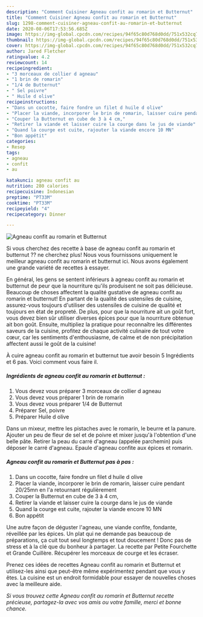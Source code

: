 ```yaml
---
description: "Comment Cuisiner Agneau confit au romarin et Butternut"
title: "Comment Cuisiner Agneau confit au romarin et Butternut"
slug: 1298-comment-cuisiner-agneau-confit-au-romarin-et-butternut
date: 2020-08-06T17:53:56.685Z
image: https://img-global.cpcdn.com/recipes/94f65c80d768d0dd/751x532cq70/agneau-confit-au-romarin-et-butternut-photo-principale-de-la-recette.jpg
thumbnail: https://img-global.cpcdn.com/recipes/94f65c80d768d0dd/751x532cq70/agneau-confit-au-romarin-et-butternut-photo-principale-de-la-recette.jpg
cover: https://img-global.cpcdn.com/recipes/94f65c80d768d0dd/751x532cq70/agneau-confit-au-romarin-et-butternut-photo-principale-de-la-recette.jpg
author: Jared Fletcher
ratingvalue: 4.2
reviewcount: 14
recipeingredient:
- "3 morceaux de collier d agneau"
- "1 brin de romarin"
- "1/4 de Butternut"
- " Sel poivre"
- " Huile d olive"
recipeinstructions:
- "Dans un cocotte, faire fondre un filet d huile d olive"
- "Placer la viande, incorporer le brin de romarin, laisser cuire pendant 20/25mn en l&#39;a retournant régulièrement"
- "Couper la Butternut en cube de 3 à 4 cm,"
- "Retirer la viande et laisser cuire la courge dans le jus de viande"
- "Quand la courge est cuite, rajouter la viande encore 10 MN"
- "Bon appétit"
categories:
- Resep
tags:
- agneau
- confit
- au

katakunci: agneau confit au 
nutrition: 280 calories
recipecuisine: Indonesian
preptime: "PT33M"
cooktime: "PT33M"
recipeyield: "4"
recipecategory: Dinner

---
```



![Agneau confit au romarin et Butternut](https://img-global.cpcdn.com/recipes/94f65c80d768d0dd/751x532cq70/agneau-confit-au-romarin-et-butternut-photo-principale-de-la-recette.jpg)

Si vous cherchez des recette à base de agneau confit au romarin et butternut ?? ne cherchez plus! Nous vous fournissons uniquement le meilleur agneau confit au romarin et butternut ici. Nous avons également une grande variété de recettes à essayer.

En général, les gens se sentent inférieurs à agneau confit au romarin et butternut de peur que la nourriture qu'ils produisent ne soit pas délicieuse. Beaucoup de choses affectent la qualité gustative de agneau confit au romarin et butternut! En partant de la qualité des ustensiles de cuisine, assurez-vous toujours d'utiliser des ustensiles de cuisine de qualité et toujours en état de propreté. De plus, pour que la nourriture ait un goût fort, vous devez bien sûr utiliser diverses épices pour que la nourriture obtenue ait bon goût. Ensuite, multipliez la pratique pour reconnaître les différentes saveurs de la cuisine, profitez de chaque activité culinaire de tout votre cœur, car les sentiments d'enthousiasme, de calme et de non précipitation affectent aussi le goût de la cuisine!

<!--inarticleads1-->

À cuire agneau confit au romarin et butternut tue avoir besoin 5 Ingrédients et 6 pas. Voici comment vous faire il.

##### Ingrédients de agneau confit au romarin et butternut :

1. Vous devez vous préparer 3 morceaux de collier d agneau
1. Vous devez vous préparer 1 brin de romarin
1. Vous devez vous préparer 1/4 de Butternut
1. Préparer  Sel, poivre
1. Préparer  Huile d olive


Dans un mixeur, mettre les pistaches avec le romarin, le beurre et la panure. Ajouter un peu de fleur de sel et de poivre et mixer jusqu&#39;à l&#39;obtention d&#39;une belle pâte. Retirer la peau du carré d&#39;agneau (appelée parchemin) puis déposer le carré d&#39;agneau. Epaule d&#39;agneau confite aux épices et romarin. 

<!--inarticleads2-->

##### Agneau confit au romarin et Butternut pas à pas :

1. Dans un cocotte, faire fondre un filet d huile d olive
1. Placer la viande, incorporer le brin de romarin, laisser cuire pendant 20/25mn en l&#39;a retournant régulièrement
1. Couper la Butternut en cube de 3 à 4 cm,
1. Retirer la viande et laisser cuire la courge dans le jus de viande
1. Quand la courge est cuite, rajouter la viande encore 10 MN
1. Bon appétit


Une autre façon de déguster l&#39;agneau, une viande confite, fondante, réveillée par les épices. Un plat qui ne demande pas beaucoup de préparations, ça cuit tout seul longtemps et tout doucement ! Donc pas de stress et à la clé que du bonheur à partager. La recette par Petite Fourchette et Grande Cuillère. Récupérer les morceaux de courge et les écraser. 

<!--inarticleads1-->

<p>
Prenez ces idées de recettes Agneau confit au romarin et Butternut et utilisez-les ainsi que peut-être même expérimentez pendant que vous y êtes. La cuisine est un endroit formidable pour essayer de nouvelles choses avec la meilleure aide.
</p>

<p>
<i>Si vous trouvez cette Agneau confit au romarin et Butternut recette précieuse, partagez-la avec vos amis ou votre famille, merci et bonne chance.</i>
</p>
